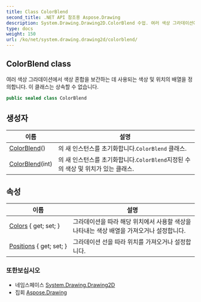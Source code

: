 ```yaml
---
title: Class ColorBlend
second_title: .NET API 참조용 Aspose.Drawing
description: System.Drawing.Drawing2D.ColorBlend 수업. 여러 색상 그라데이션에서 색상 혼합을 보간하는 데 사용되는 색상 및 위치의 배열을 정의합니다. 이 클래스는 상속할 수 없습니다.
type: docs
weight: 150
url: /ko/net/system.drawing.drawing2d/colorblend/
---
```

## ColorBlend class

여러 색상 그라데이션에서 색상 혼합을 보간하는 데 사용되는 색상 및 위치의 배열을 정의합니다. 이 클래스는 상속할 수 없습니다.

```csharp
public sealed class ColorBlend
```

## 생성자

| 이름 | 설명 |
| --- | --- |
| [ColorBlend](colorblend/#constructor)() | 의 새 인스턴스를 초기화합니다.`ColorBlend` 클래스. |
| [ColorBlend](colorblend/#constructor_1)(int) | 의 새 인스턴스를 초기화합니다.`ColorBlend`지정된 수의 색상 및 위치가 있는 클래스. |

## 속성

| 이름 | 설명 |
| --- | --- |
| [Colors](../../system.drawing.drawing2d/colorblend/colors/) { get; set; } | 그라데이션을 따라 해당 위치에서 사용할 색상을 나타내는 색상 배열을 가져오거나 설정합니다. |
| [Positions](../../system.drawing.drawing2d/colorblend/positions/) { get; set; } | 그라데이션 선을 따라 위치를 가져오거나 설정합니다. |

### 또한보십시오

* 네임스페이스 [System.Drawing.Drawing2D](../../system.drawing.drawing2d/)
* 집회 [Aspose.Drawing](../../)


